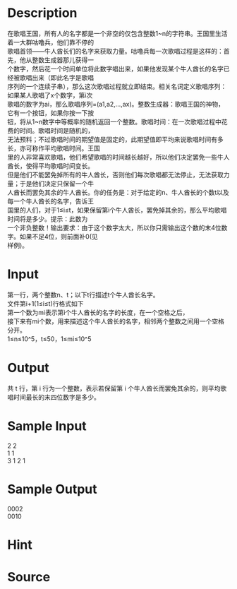 
# Description

<div class="content"><div>在歌唱王国，所有人的名字都是一个非空的仅包含整数1~n的字符串。王国里生活着一大群咕噜兵，他们靠不停的</div>
<div>歌唱首领——牛人酋长们的名字来获取力量。咕噜兵每一次歌唱过程是这样的：首先，他从整数生成器那儿获得一</div>
<div>个数字，然后花一个时间单位将此数字唱出来，如果他发现某个牛人酋长的名字已经被歌唱出来（即此名字是歌唱</div>
<div>序列的一个连续子串），那么这次歌唱过程就立即结束。相关名词定义歌唱序列：如果某人歌唱了x个数字，第i次</div>
<div>歌唱的数字为ai，那么歌唱序列=(a1,a2,…,ax)。整数生成器：歌唱王国的神物，它有一个按钮，如果你按一下按</div>
<div>钮，将从1~n数字中等概率的随机返回一个整数。歌唱时间：在一次歌唱过程中花费的时间。歌唱时间是随机的，</div>
<div>无法预料；不过歌唱时间的期望值是固定的，此期望值即平均来说歌唱时间有多长，亦可称作平均歌唱时间。王国</div>
<div>里的人非常喜欢歌唱，他们希望歌唱的时间越长越好，所以他们决定罢免一些牛人酋长，使得平均歌唱时间变长。</div>
<div>但是他们不能罢免掉所有的牛人酋长，否则他们每次歌唱都无法停止，无法获取力量；于是他们决定只保留一个牛</div>
<div>人酋长而罢免其余的牛人酋长。你的任务是：对于给定的n、牛人酋长的个数t以及每一个牛人酋长的名字，告诉王</div>
<div>国里的人们，对于1≤i≤t，如果保留第i个牛人酋长，罢免掉其余的，那么平均歌唱时间将是多少。提示：此数为</div>
<div>一个非负整数！输出要求：由于这个数字太大，所以你只需输出这个数的末4位数字。如果不足4位，则前面补0(见</div>
<div>样例)。</div></div>

# Input

<div class="content"><div>
<div>第一行，两个整数n、t；以下t行描述t个牛人酋长名字。</div>
<div>文件第i+1(1≤i≤t)行格式如下</div>
<div>第一个数为mi表示第i个牛人酋长的名字的长度，在一个空格之后，</div>
<div>接下来有mi个数，用来描述这个牛人酋长的名字，相邻两个整数之间用一个空格分开。</div>
<div>1≤n≤10^5，t≤50，1≤mi≤10^5</div>
</div></div>

# Output

<div class="content"><p>共 t 行，第 i 行为一个整数，表示若保留第 i 个牛人酋长而罢免其余的，则平均歌唱时间最长的末四位数字是多少。</p></div>

# Sample Input

<div class="content"><span class="sampledata">2 2<br/>
1 1<br/>
3 1 2 1</span></div>

# Sample Output

<div class="content"><span class="sampledata">0002<br/>
0010</span></div>

# Hint

<div class="content"><p></p></div>

# Source

<div class="content"><p><a href="problemset.php?search="></a></p></div>

